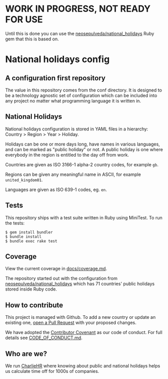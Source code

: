 # WORK IN PROGRESS, NOT READY FOR USE

Until this is done you can use the [neosepulveda/national_holidays](https://github.com/neosepulveda/national_holidays) Ruby gem that this is based on.

# National holidays config

## A configuration first repository

The value in this repository comes from the conf directory. It is designed to be a technology agnostic set of configuration which can be included into any project no matter what programming language it is written in.

## National Holidays

National holidays configuration is stored in YAML files in a hierarchy: Country > Region > Year > Holiday.

Holidays can be one or more days long, have names in various languages, and can be marked as "public holiday" or not. A public holiday is one where everybody in the region is entitled to the day off from work.

Countries are given as ISO 3166-1 alpha-2 country codes, for example `gb`.

Regions can be given any meaningful name in ASCII, for example `united_kingdom01`.

Languages are given as ISO 639-1 codes, eg. `en`.

## Tests

This repository ships with a test suite written in Ruby using MiniTest. To run the tests:

    $ gem install bundler
    $ bundle install
    $ bundle exec rake test

## Coverage

View the current coverage in [docs/coverage.md](docs/coverage.md).

The repository started out with the configuration from [neosepulveda/national_holidays](https://github.com/neosepulveda/national_holidays) which has 71 countries' public holidays stored inside Ruby code.

## How to contribute

This project is managed with Github. To add a new country or update an existing one, [open a Pull Request](https://github.com/CharlieHR/national-holidays-config/pulls) with your proposed changes.

We have adopted the [Contributor Covenant](https://www.contributor-covenant.org/) as our code of conduct. For full details see [CODE_OF_CONDUCT.md](CODE_OF_CONDUCT.md).

## Who are we?

We run [CharlieHR](https://www.charliehr.com) where knowing about public and national holidays helps us calculate time off for 1000s of companies.
